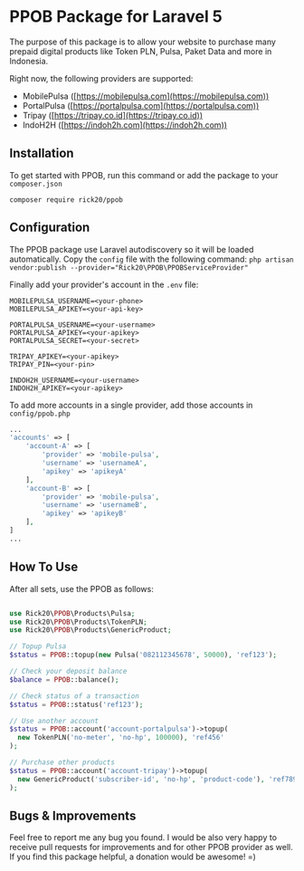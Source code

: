 # PPOB Package for Laravel 5

The purpose of this package is to allow your website to purchase 
many prepaid digital products like Token PLN, Pulsa, Paket Data and more in Indonesia.

Right now, the following providers are supported:
- MobilePulsa ([https://mobilepulsa.com](https://mobilepulsa.com))
- PortalPulsa ([https://portalpulsa.com](https://portalpulsa.com))
- Tripay ([https://tripay.co.id](https://tripay.co.id))
- IndoH2H ([https://indoh2h.com](https://indoh2h.com))


## Installation

To get started with PPOB, run this command or add the package to your `composer.json`

    composer require rick20/ppob
    

## Configuration

The PPOB package use Laravel autodiscovery so it will be loaded automatically.
Copy the `config` file with the following command:
`php artisan vendor:publish --provider="Rick20\PPOB\PPOBServiceProvider"`

Finally add your provider's account in the `.env` file:
```
MOBILEPULSA_USERNAME=<your-phone>
MOBILEPULSA_APIKEY=<your-api-key>

PORTALPULSA_USERNAME=<your-username>
PORTALPULSA_APIKEY=<your-apikey>
PORTALPULSA_SECRET=<your-secret>

TRIPAY_APIKEY=<your-apikey>
TRIPAY_PIN=<your-pin>

INDOH2H_USERNAME=<your-username>
INDOH2H_APIKEY=<your-apikey>
```

To add more accounts in a single provider, add those accounts in `config/ppob.php`

```php
...
'accounts' => [
    'account-A' => [
        'provider' => 'mobile-pulsa',
        'username' => 'usernameA',
        'apikey' => 'apikeyA'
    ],
    'account-B' => [
        'provider' => 'mobile-pulsa',
        'username' => 'usernameB',
        'apikey' => 'apikeyB'
    ],
]
...
```


## How To Use

After all sets, use the PPOB as follows:
```php

use Rick20\PPOB\Products\Pulsa;
use Rick20\PPOB\Products\TokenPLN;
use Rick20\PPOB\Products\GenericProduct;

// Topup Pulsa
$status = PPOB::topup(new Pulsa('082112345678', 50000), 'ref123');

// Check your deposit balance 
$balance = PPOB::balance();

// Check status of a transaction
$status = PPOB::status('ref123');

// Use another account
$status = PPOB::account('account-portalpulsa')->topup(
  new TokenPLN('no-meter', 'no-hp', 100000), 'ref456'
);

// Purchase other products
$status = PPOB::account('account-tripay')->topup(
  new GenericProduct('subscriber-id', 'no-hp', 'product-code'), 'ref789'
);

```

## Bugs & Improvements

Feel free to report me any bug you found. I would be also very happy to receive pull requests for improvements and for other PPOB provider as well.
If you find this package helpful, a donation would be awesome! =)
